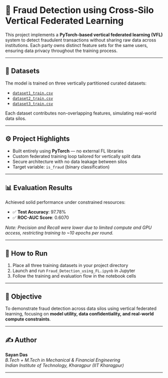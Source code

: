 # 🔐 Fraud Detection using Cross-Silo Vertical Federated Learning

This project implements a **PyTorch-based vertical federated learning (VFL)** system to detect fraudulent transactions without sharing raw data across institutions. Each party owns distinct feature sets for the same users, ensuring data privacy throughout the training process.

---

## 📁 Datasets
The model is trained on three vertically partitioned curated datasets:

- [`dataset1_train.csv`](https://drive.google.com/file/d/1SFsUuZN95avpr0n4FgwErQKzb6xTFJel/view?usp=sharing)  
- [`dataset2_train.csv`](https://drive.google.com/file/d/1lv6GXYwpnT9S5hzguG_e4KD7fHQxqepm/view?usp=sharing)  
- [`dataset3_train.csv`](https://drive.google.com/file/d/1SKK3qRuE0SvByO3XllabyrDzz1g9eWNm/view?usp=sharing)  

Each dataset contributes non-overlapping features, simulating real-world data silos.

---

## ⚙️ Project Highlights
- Built entirely using **PyTorch** — no external FL libraries  
- Custom federated training loop tailored for vertically split data  
- Secure architecture with no data leakage between silos  
- Target variable: `is_fraud` (binary classification)

---

## 📊 Evaluation Results
Achieved solid performance under constrained resources:

- ✅ **Test Accuracy**: 97.78%  
- ✅ **ROC-AUC Score**: 0.6070  

*Note: Precision and Recall were lower due to limited compute and GPU access, restricting training to ~10 epochs per round.*

---

## 🚀 How to Run
1. Place all three training datasets in your project directory  
2. Launch and run `Fraud_Detection_using_FL.ipynb` in Jupyter  
3. Follow the training and evaluation flow in the notebook cells

---

## 🎯 Objective
To demonstrate fraud detection across data silos using vertical federated learning, focusing on **model utility, data confidentiality, and real-world compute constraints**.

---

## ✍️ Author

**Sayan Das**  
*B.Tech + M.Tech in Mechanical & Financial Engineering*  
*Indian Institute of Technology, Kharagpur (IIT Kharagpur)*

---

